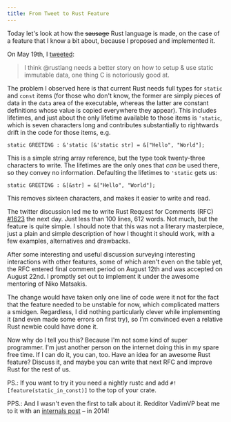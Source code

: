```yaml
---
title: From Tweet to Rust Feature
---
```


Today let's look at how the <s>sausage</s> Rust language is made, on the case
of a feature that I know a bit about, because I proposed and implemented it.

On May 19th, I [tweeted](https://twitter.com/llogiq/status/733237797960732672):

<blockquote> I think @rustlang needs a better story on how to setup & use
static immutable data, one thing C is notoriously good at.</blockquote>

The problem I observed here is that current Rust needs full types for `static`
and `const` items (for those who don't know, the former are simply pieces of
data in the `data` area of the executable, whereas the latter are constant
definitions whose value is copied everywhere they appear). This includes
lifetimes, and just about the only lifetime available to those items is
`'static`, which is seven characters long and contributes substantially to
rightwards drift in the code for those items, e.g.

```
static GREETING : &'static [&'static str] = &["Hello", "World"];
```

This is a simple string array reference, but the type took twenty-three
characters to write. The lifetimes are the only ones that *can* be used there,
so they convey no information. Defaulting the lifetimes to `'static` gets us:

```
static GREETING : &[&str] = &["Hello", "World"];
```

This removes sixteen characters, and makes it easier to write and read.

The twitter discussion led me to write Rust Request for Comments (RFC)
[#1623](https://github.com/rust-lang/rfc/pull/1623) the next day. Just less
than 100 lines, 612 words. Not much, but the feature is quite simple. I should
note that this was not a literary masterpiece, just a plain and simple
description of how I thought it should work, with a few examples, alternatives
and drawbacks.

After some interesting and useful discussion surveying interesting interactions
with other features, some of which aren't even on the table yet, the RFC
entered final comment period on August 12th and was accepted on August 22nd. I
promptly set out to implement it under the awesome mentoring of Niko Matsakis.

The change would have taken only one line of code were it not for the fact that
the feature needed to be unstable for now, which complicated matters a smidgen.
Regardless, I did nothing particularly clever while implementing it (and even
made some errors on first try), so I'm convinced even a relative Rust newbie
could have done it.

Now why do I tell you this? Because I'm not some kind of super programmer. I'm
just another person on the internet doing this in my spare free time. If I can
do it, you can, too. Have an idea for an awesome Rust feature? Discuss it, and
maybe you can write that next RFC and improve Rust for the rest of us.

PS.: If you want to try it you need a nightly rustc and add
`#![feature(static_in_const)]` to the top of your crate.

PPS.: And I wasn't even the first to talk about it. Redditor VadimVP beat me to
it with an
[internals post](https://internals.rust-lang.org/t/static-in-const-and-static-references/671)
– in 2014!
